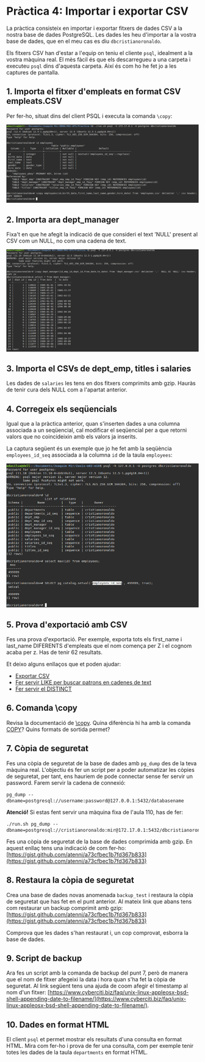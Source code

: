 # Pràctica 4: Importar i exportar CSV

La pràctica consisteix en importar i exportar fitxers de dades CSV a la nostra base de dades PostgreSQL. Les dades les heu d'importar a la vostra base de dades, que en el meu cas es diu `dbcristianoronaldo`.

Els fitxers CSV han d'estar a l'equip on teniu el cliente `psql`, idealment a la vostra màquina real. El mès fàcil és que els descarregueu a una carpeta i executeu `psql` dins d'aquesta carpeta. Així és com ho he fet jo a les captures de pantalla.

## 1. Importa el fitxer d'empleats en format CSV empleats.CSV

Per fer-ho, situat dins del client PSQL i executa la comanda `\copy`:

![images/apartat1.png](images/apartat1.png)

## 2. Importa ara dept_manager

Fixa't en que he afegit la indicació de que consideri el text 'NULL' present al CSV com un NULL, no com una cadena de text.

![images/apartat2.png](images/apartat2.png)

## 3. Importa el CSVs de dept_emp, titles i salaries

Les dades de `salaries` les tens en dos fitxers comprimits amb gzip. Hauràs de tenir cura dels NULL com a l'apartat anterior.

## 4. Corregeix els seqüencials

Igual que a la pràctica anterior, quan s'inserten dades a una columna associada a un seqüencial, cal modificar el seqüencial per a que retorni valors que no coincideixin amb els valors ja inserits.

La captura següent és un exemple que jo he fet amb la seqüència `employees_id_seq` associada a la columna `id` de la taula `employees`:

![images/apartat4.png](images/apartat4.png)

## 5. Prova d'exportació amb CSV

Fes una prova d'exportació. Per exemple, exporta tots els first_name i last_name DIFERENTS d'empleats que el nom comença per Z i el cognom acaba per z. Has de tenir 62 resultats.

Et deixo alguns enllaços que et poden ajudar:

* [Exportar CSV](https://dataschool.com/learn-sql/export-to-csv-from-psql/)
* [Fer servir LIKE per buscar patrons en cadenes de text](https://www.tutorialspoint.com/postgresql/postgresql_like_clause.htm)
* [Fer servir el DISTINCT](https://www.postgresqltutorial.com/postgresql-select-distinct/)

## 6. Comanda \copy

Revisa la documentació de [\copy](https://www.postgresql.org/docs/12/app-psql.html#APP-PSQL-META-COMMANDS-COPY). Quina diferència hi ha amb la comanda [COPY](https://www.postgresql.org/docs/12/sql-copy.html)? Quins formats de sortida permet?

## 7. Còpia de seguretat

Fes una còpia de seguretat de la base de dades amb `pg_dump` des de la teva màquina real. L'objectiu és fer un script per a poder automatizar les còpies de seguretat, per tant, ens hauriem de pode connectar sense fer servir un password. Farem servir la cadena de connexió:

    pg_dump --dbname=postgresql://username:password@127.0.0.1:5432/databasename

**Atenció!** Si estas fent servir una màquina fixa de l'aula 110, has de fer:

    ./run.sh pg_dump --dbname=postgresql://cristianoronaldo:mir@172.17.0.1:5432/dbcristianoronaldo

Fes una còpia de seguretat de la base de dades comprimida amb gzip. En aquest enllaç tens una indicació de com fer-ho: [https://gist.github.com/atenni/a73cfbec1b7fd367b833](https://gist.github.com/atenni/a73cfbec1b7fd367b833)

## 8. Restaura la còpia de seguretat

Crea una base de dades novas anomenada `backup_test` i restaura la còpia de seguretat que has fet en el punt anterior. Al mateix link que abans tens com restaurar un backup comprimit amb gzip: [https://gist.github.com/atenni/a73cfbec1b7fd367b833](https://gist.github.com/atenni/a73cfbec1b7fd367b833)

Comprova que les dades s'han restaurat i, un cop comprovat, esborra la base de dades.

## 9. Script de backup

Ara fes un script amb la comanda de backup del punt 7, però de manera que el nom de fitxer afegeixi la data i hora quan s'ha fet la còpia de seguretat. Al link següent tens una ajuda de coom afegir el timestamp al nom d'un fitxer: [https://www.cyberciti.biz/faq/unix-linux-appleosx-bsd-shell-appending-date-to-filename/](https://www.cyberciti.biz/faq/unix-linux-appleosx-bsd-shell-appending-date-to-filename/).

## 10. Dades en format HTML

El client `psql` et permet mostrar els resultats d'una consulta en format HTML. Mira com fer-ho i prova de fer una consulta, com per exemple tenir totes les dades de la taula `departments` en format HTML.
